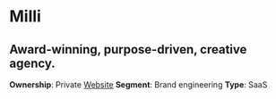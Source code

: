 # Milli
## Award-winning, purpose-driven, creative agency.
**Ownership**: Private
[Website](https://www.milli.agency/)
**Segment**: Brand engineering
**Type**: SaaS
